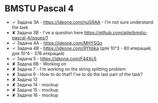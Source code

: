 # BMSTU Pascal 4

* ✓ Задача 3A - https://ideone.com/nuG9AA - I'm not sure understand the task
* ✘ Задача 3B - I've a question here https://github.com/ajile/bmstu-pascal-4/issues/1
* ✓ Задача 4A - https://ideone.com/MHYSQo
* ✓ Задача 4B - https://ideone.com/9Yhbka (для 10^3 - 60 итераций; для 10^4 - 376 итераций)
* ✓ Задача 5 - https://ideone.com/F44XcS
* ✘ Задача 6B - Working on
* ✘ Задача 7 - I'm working on the string splitting problem
* ✘ Задача 9 - How to do that? I've to do the last part of the task?
* ✘ Задача 12
* ✘ Задача 14 - mockup
* ✘ Задача 15 - mockup
* ✘ Задача 16 - mockup